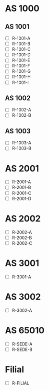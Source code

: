 # AS 1000
## AS 1001

- [ ] R-1001-A
- [ ] R-1001-B
- [ ] R-1001-C
- [ ] R-1001-D
- [ ] R-1001-E
- [ ] R-1001-F
- [ ] R-1001-G
- [ ] R-1001-H
- [ ] R-1001-I

## AS 1002

- [ ] R-1002-A
- [ ] R-1002-B

## AS 1003

- [ ] R-1003-A
- [ ] R-1003-B

# AS 2001

- [ ] R-2001-A
- [ ] R-2001-B
- [ ] R-2001-C
- [ ] R-2001-D

# AS 2002

- [ ] R-2002-A
- [ ] R-2002-B
- [ ] R-2002-C
# AS 3001

- [ ] R-3001-A

# AS 3002

- [ ] R-3002-A

# AS 65010

- [ ] R-SEDE-A
- [ ] R-SEDE-B

# Filial

- [ ] R-FILIAL